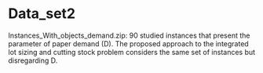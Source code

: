 # Data_set2

Instances_With_objects_demand.zip: 90 studied instances that present the parameter of paper demand (D). 
The proposed approach to the integrated lot sizing and cutting stock problem considers the same set of instances but disregarding D.
